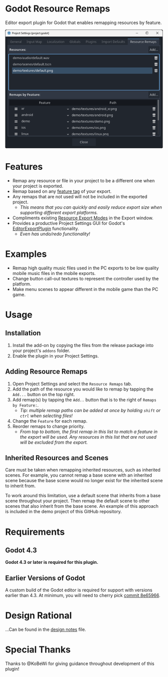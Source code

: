 # Godot Resource Remaps
Editor export plugin for Godot that enables remapping resources by feature.

![Resource Remaps project settings screenshot](./meta/screenshot.png)

# Features
- Remap any resource or file in your project to be a different one when your project is exported.
- Remap based on any [feature tag](https://docs.godotengine.org/en/stable/tutorials/export/feature_tags.html) of your export.
- Any remaps that are not used will not be included in the exported project.
    - _This means that you can quickly and easily reduce export size when supporting different export platforms._
- Compliments existing [Resource Export Modes](https://docs.godotengine.org/en/stable/tutorials/export/exporting_projects.html#resource-options) in the Export window.
- Provides a productive Project Settings GUI for Godot's [EditorExportPlugin](https://docs.godotengine.org/en/stable/classes/class_editorexportplugin.html) functionality.
    - _Even has undo/redo functionality!_

# Examples
- Remap high quality music files used in the PC exports to be low quality mobile music files in the mobile exports.
- Change button call-out textures to represent the controller used by the platform.
- Make menu scenes to appear different in the mobile game than the PC game.

# Usage
## Installation
1) Install the add-on by copying the files from the release package into your project's `addons` folder.
2) Enable the plugin in your Project Settings.

## Adding Resource Remaps
1) Open Project Settings and select the `Resource Remaps` tab.
2) Add the path of the resource you would like to remap by tapping the `Add...` button on the top right.
3) Add remap(s) by tapping the `Add..` button that is to the right of `Remaps by Feature:`.
    - _Tip: multiple remap paths can be added at once by holding `shift` or `ctrl` when selecting files!_
4) Change the `Feature` for each remap.
5) Reorder remaps to change priority.
    - _From top to bottom, the first remap in this list to match a feature in the export will be used. Any resources in this list that are not used will be excluded from the export._

## Inherited Resources and Scenes
Care must be taken when remapping inherited resources, such as inherited scenes. For example, you cannot remap a base scene with an inherited scene because the base scene would no longer exist for the inherited scene to inherit from.

To work around this limitation, use a default scene that inherits from a base scene throughout your project. Then remap the default scene to other scenes that also inherit from the base scene. An example of this approach is included in the demo project of this GitHub repository.

# Requirements
## Godot 4.3
**Godot 4.3 or later is required for this plugin.**

## Earlier Versions of Godot
A custom build of the Godot editor is required for support with versions earlier than 4.3. At minimum, you will need to cherry pick [commit 8e65966](https://github.com/godotengine/godot/commit/8e6596629a7e239bb3b8008b96554850d5688233).

# Design Rational
...Can be found in the [design notes](./meta/DESIGN_NOTES.md) file.

# Special Thanks
Thanks to @KoBeWi for giving guidance throughout development of this plugin!